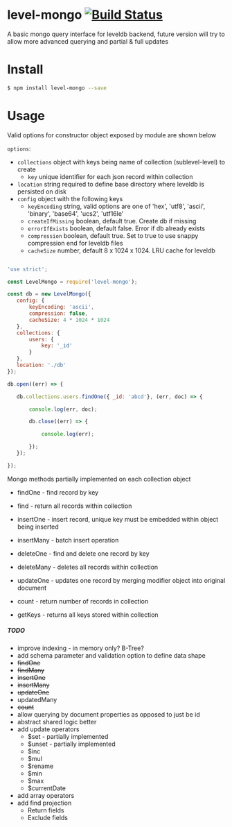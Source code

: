 # level-mongo [![Build Status](https://travis-ci.org/simon-p-r/level-mongo.svg?branch=master)](https://travis-ci.org/simon-p-r/level-mongo)


A basic mongo query interface for leveldb backend, future version will try to allow more advanced querying and partial & full updates



# Install

 ```bash
 $ npm install level-mongo --save
 ```

# Usage

Valid options for constructor object exposed by module are shown below

`options`:

 * `collections` object with keys being name of collection (sublevel-level) to create
    * `key` unique identifier for each json record within collection
 * `location` string required to define base directory where leveldb is persisted on disk
 * `config` object with the following keys
   * `keyEncoding` string, valid options are one of 'hex', 'utf8', 'ascii', 'binary', 'base64', 'ucs2', 'utf16le'
   * `createIfMissing` boolean, default true.  Create db if missing
   * `errorIfExists` boolean, default false.  Error if db already exists
   * `compression` boolean, default true.  Set to true to use snappy compression end for leveldb files
   * `cacheSize` number, default 8 x 1024 x 1024.  LRU cache for leveldb


 ```js

'use strict';

const LevelMongo = require('level-mongo');

const db = new LevelMongo({
    config: {
        keyEncoding: 'ascii',
        compression: false,
        cacheSize: 4 * 1024 * 1024
    },
    collections: {
        users: {
            key: '_id'
        }
    },
    location: './db'
});

db.open((err) => {

    db.collections.users.findOne({ _id: 'abcd'}, (err, doc) => {

        console.log(err, doc);

        db.close((err) => {

            console.log(err);

        });
    });

});
```

Mongo methods partially implemented on each collection object

* findOne - find record by key

* find - return all records within collection

* insertOne - insert record, unique key must be embedded within object being inserted

* insertMany - batch insert operation

* deleteOne - find and delete one record by key

* deleteMany - deletes all records within collection

* updateOne - updates one record by merging modifier object into original document

* count - return number of records in collection

* getKeys - returns all keys stored within collection

##### TODO

- improve indexing - in memory only? B-Tree?
- add schema parameter and validation option to define data shape
- ~~findOne~~
- ~~findMany~~
- ~~insertOne~~
- ~~insertMany~~
- ~~updateOne~~
- updatedMany
- ~~count~~
- allow querying by document properties as opposed to just be id
- abstract shared logic better
- add update operators
    - $set - partially implemented
    - $unset - partially implemented
    - $inc
    - $mul
    - $rename
    - $min
    - $max
    - $currentDate
 - add array operators
 - add find projection
    - Return fields
    - Exclude fields
